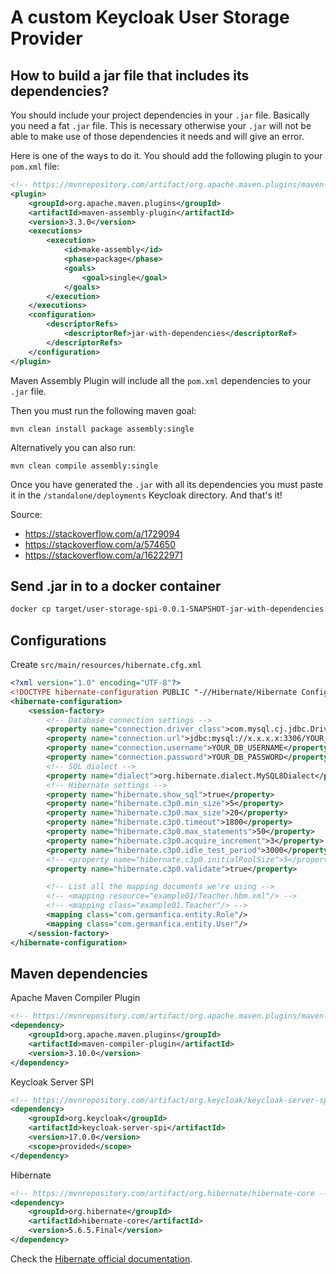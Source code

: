 # A custom Keycloak User Storage Provider

## How to build a jar file that includes its dependencies?

You should include your project dependencies in your `.jar` file. Basically you need a fat `.jar` file. This is necessary otherwise your `.jar` will not be able to make use of those dependencies it needs and will give an error.

Here is one of the ways to do it. You should add the following plugin to your `pom.xml` file:

```xml
<!-- https://mvnrepository.com/artifact/org.apache.maven.plugins/maven-assembly-plugin -->
<plugin>
	<groupId>org.apache.maven.plugins</groupId>
	<artifactId>maven-assembly-plugin</artifactId>
	<version>3.3.0</version>
	<executions>
		<execution>
			<id>make-assembly</id>
			<phase>package</phase>
			<goals>
				<goal>single</goal>
			</goals>
		</execution>
	</executions>
	<configuration>
		<descriptorRefs>
			<descriptorRef>jar-with-dependencies</descriptorRef>
		</descriptorRefs>
	</configuration>
</plugin>
```

Maven Assembly Plugin will include all the `pom.xml` dependencies to your `.jar` file.

Then you must run the following maven goal:

```
mvn clean install package assembly:single
```

Alternatively you can also run:

```
mvn clean compile assembly:single
```

Once you have generated the `.jar` with all its dependencies you must paste it in the `/standalone/deployments` Keycloak directory. And that's it!

Source:
- https://stackoverflow.com/a/1729094
- https://stackoverflow.com/a/574650
- https://stackoverflow.com/a/16222971

## Send .jar in to a docker container

``` bash
docker cp target/user-storage-spi-0.0.1-SNAPSHOT-jar-with-dependencies.jar container_id:/opt/jboss/keycloak/standalone/deployments/user-storage-spi-0.0.1-SNAPSHOT-jar-with-dependencies.jar
```

## Configurations

Create `src/main/resources/hibernate.cfg.xml`

```xml
<?xml version="1.0" encoding="UTF-8"?>
<!DOCTYPE hibernate-configuration PUBLIC "-//Hibernate/Hibernate Configuration DTD 3.0//EN" "http://www.hibernate.org/dtd/hibernate-configuration-3.0.dtd">
<hibernate-configuration>
    <session-factory>
        <!-- Database connection settings -->
        <property name="connection.driver_class">com.mysql.cj.jdbc.Driver</property>
        <property name="connection.url">jdbc:mysql://x.x.x.x:3306/YOUR_DB_NAME</property>
        <property name="connection.username">YOUR_DB_USERNAME</property>
        <property name="connection.password">YOUR_DB_PASSWORD</property>
        <!-- SQL dialect -->
        <property name="dialect">org.hibernate.dialect.MySQL8Dialect</property>
        <!-- Hibernate settings -->
        <property name="hibernate.show_sql">true</property>
        <property name="hibernate.c3p0.min_size">5</property>
        <property name="hibernate.c3p0.max_size">20</property>
        <property name="hibernate.c3p0.timeout">1800</property>
        <property name="hibernate.c3p0.max_statements">50</property>
        <property name="hibernate.c3p0.acquire_increment">3</property>
        <property name="hibernate.c3p0.idle_test_period">3000</property>
        <!-- <property name="hibernate.c3p0.initialPoolSize">5</property> -->
        <property name="hibernate.c3p0.validate">true</property>

        <!-- List all the mapping documents we're using -->
        <!-- <mapping resource="example01/Teacher.hbm.xml"/> -->
        <!-- <mapping class="example01.Teacher"/> -->
        <mapping class="com.germanfica.entity.Role"/>
        <mapping class="com.germanfica.entity.User"/>
    </session-factory>
</hibernate-configuration>
```

## Maven dependencies

Apache Maven Compiler Plugin
```xml
<!-- https://mvnrepository.com/artifact/org.apache.maven.plugins/maven-compiler-plugin -->
<dependency>
    <groupId>org.apache.maven.plugins</groupId>
    <artifactId>maven-compiler-plugin</artifactId>
    <version>3.10.0</version>
</dependency>
```

Keycloak Server SPI
```xml
<!-- https://mvnrepository.com/artifact/org.keycloak/keycloak-server-spi -->
<dependency>
    <groupId>org.keycloak</groupId>
    <artifactId>keycloak-server-spi</artifactId>
    <version>17.0.0</version>
    <scope>provided</scope>
</dependency>
```

Hibernate
```xml
<!-- https://mvnrepository.com/artifact/org.hibernate/hibernate-core -->
<dependency>
    <groupId>org.hibernate</groupId>
    <artifactId>hibernate-core</artifactId>
    <version>5.6.5.Final</version>
</dependency>
```
Check the [Hibernate official documentation](https://hibernate.org/orm/documentation/getting-started/).
